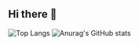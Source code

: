 ## Hi there 👋

![Top Langs](https://github-readme-stats.vercel.app/api/top-langs/?username=Bpost129&layout=compact&bg_color=283749&title_color=42B883&text_color=ffffff&line_height=50&hide=pug)  ![Anurag's GitHub stats](https://github-readme-stats.vercel.app/api?username=Bpost129&show_icons=true&theme=vue-dark&rank_icon=github&ring_color=F1E05A&hide=issues&icon_color=F1E05A&custom_title=Billy's%20GitHub%20Stats&card_width=400)

<!--
**Bpost129/Bpost129** is a ✨ _special_ ✨ repository because its `README.md` (this file) appears on your GitHub profile.

Here are some ideas to get you started:

- 🔭 I’m currently working on ...
- 🌱 I’m currently learning ...
- 👯 I’m looking to collaborate on ...
- 🤔 I’m looking for help with ...
- 💬 Ask me about ...
- 📫 How to reach me: ...
- 😄 Pronouns: ...
- ⚡ Fun fact: ...
-->
